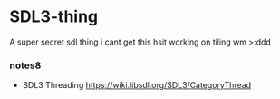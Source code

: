 # SDL3-thing
A super secret sdl thing 
i cant get this hsit working on tiling wm >:ddd




### notes8
- SDL3 Threading https://wiki.libsdl.org/SDL3/CategoryThread
